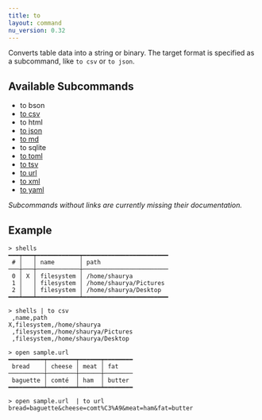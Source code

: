 ```yaml
---
title: to
layout: command
nu_version: 0.32
---
```


Converts table data into a string or binary. The target format is specified as a subcommand, like `to csv` or `to json`.

## Available Subcommands

* to bson
* [to csv](to-csv.md)
* to html
* [to json](to-json.md)
* [to md](to-md.md)
* to sqlite
* [to toml](to-toml.md)
* [to tsv](to-tsv.md)
* [to url](to-url.md)
* [to xml](to-xml.md)
* [to yaml](to-yaml.md)

*Subcommands without links are currently missing their documentation.*

## Example

```shell
> shells
━━━┯━━━┯━━━━━━━━━━━━┯━━━━━━━━━━━━━━━━━━━━━━━━
 # │   │ name       │ path
───┼───┼────────────┼────────────────────────
 0 │ X │ filesystem │ /home/shaurya
 1 │   │ filesystem │ /home/shaurya/Pictures
 2 │   │ filesystem │ /home/shaurya/Desktop
━━━┷━━━┷━━━━━━━━━━━━┷━━━━━━━━━━━━━━━━━━━━━━━━
```

```shell
> shells | to csv
 ,name,path
X,filesystem,/home/shaurya
 ,filesystem,/home/shaurya/Pictures
 ,filesystem,/home/shaurya/Desktop
```

```shell
> open sample.url
━━━━━━━━━━┯━━━━━━━━┯━━━━━━┯━━━━━━━━
 bread    │ cheese │ meat │ fat
──────────┼────────┼──────┼────────
 baguette │ comté  │ ham  │ butter
━━━━━━━━━━┷━━━━━━━━┷━━━━━━┷━━━━━━━━
```

```shell
> open sample.url  | to url
bread=baguette&cheese=comt%C3%A9&meat=ham&fat=butter
```
